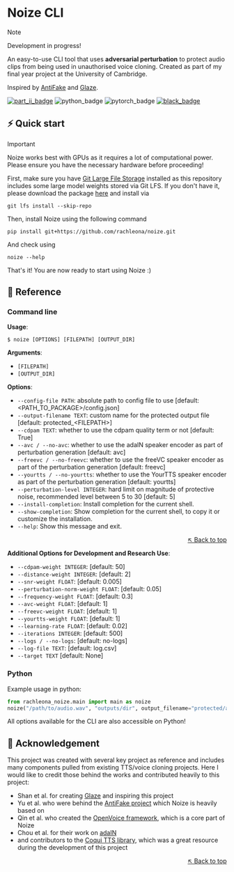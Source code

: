 
<a name="readme-top"></a>

# Noize CLI

> [!NOTE]  
> Development in progress!

An easy-to-use CLI tool that uses **adversarial perturbation** to protect audio clips from being used in unauthorised voice cloning. Created as part of my final year project at the University of Cambridge. 

<!--gif?-->

Inspired by [AntiFake][antifake] and [Glaze][glaze].

<!-- badges -->
<!--remember to add python version here-->
[![part_ii_badge]][part_ii_page]
![python_badge]
![pytorch_badge]
[![black_badge]][black]
<!-- badges -->

<!--**&searr;&nbsp;&nbsp;Read my dissertation here&nbsp;&nbsp;&swarr;**

<a href="https://gowebly.org" target="_blank" title="Go to the Gowebly CLI website"><img width="99%" alt="gowebly create command" src="https://raw.githubusercontent.com/gowebly/.github/main/images/gowebly_create.gif"></a> -->

 
## ⚡️ Quick start

> [!IMPORTANT]
> Noize works best with GPUs as it requires a lot of computational power. Please ensure you have the necessary hardware before proceeding!

First, make sure you have [Git Large File Storage][git_lfs] installed as this repository includes some large model weights stored via Git LFS. If you don't have it, please download the package [here][git_lfs] and install via
```console
git lfs install --skip-repo
```

Then, install Noize using the following command
```console
pip install git+https://github.com/rachleona/noize.git
```

And check using
```console
noize --help
```

That's it! You are now ready to start using Noize :)

## 📖 Reference

<!-- > [!IMPORTANT]
> While Noize works on all platforms, it currently works best with GPUs as it requires a lot of computational power. If you don't have access to the recommended hardware, please read through the performance section and make sure you understand the limitations of the software before you proceed. -->

### Command line

**Usage**:

```console
$ noize [OPTIONS] [FILEPATH] [OUTPUT_DIR]
```

**Arguments**:

* `[FILEPATH]`
* `[OUTPUT_DIR]`

**Options**:

* `--config-file PATH`: absolute path to config file to use [default: &LT;PATH_TO_PACKAGE&GT;/config.json]
* `--output-filename TEXT`: custom name for the protected output file [default: protected_&LT;FILEPATH&GT;]
* `--cdpam TEXT`: whether to use the cdpam quality term or not [default: True]
* `--avc / --no-avc`: whether to use the adaIN speaker encoder as part of perturbation generation [default: avc]
* `--freevc / --no-freevc`: whether to use the freeVC speaker encoder as part of the perturbation generation [default: freevc]
* `--yourtts / --no-yourtts`: whether to use the YourTTS speaker encoder as part of the perturbation generation [default: yourtts]
* `--perturbation-level INTEGER`: hard limit on magnitude of protective noise, recommended level between 5 to 30 [default: 5]
* `--install-completion`: Install completion for the current shell.
* `--show-completion`: Show completion for the current shell, to copy it or customize the installation.
* `--help`: Show this message and exit.

  
<div align="right">

  

[&nwarr; Back to top](#readme-top)

  

</div>

 **Additional Options for Development and Research Use**:
* `--cdpam-weight INTEGER`: [default: 50]
* `--distance-weight INTEGER`: [default: 2]
* `--snr-weight FLOAT`: [default: 0.005]
* `--perturbation-norm-weight FLOAT`: [default: 0.05]
* `--frequency-weight FLOAT`: [default: 0.3]
* `--avc-weight FLOAT`: [default: 1]
* `--freevc-weight FLOAT`: [default: 1]
* `--yourtts-weight FLOAT`: [default: 1]
* `--learning-rate FLOAT`: [default: 0.02]
* `--iterations INTEGER`: [default: 500]
* `--logs / --no-logs`: [default: no-logs]
* `--log-file TEXT`: [default: log.csv]
* `--target TEXT` [default: None]


### Python
Example usage in python:
```py
from rachleona_noize.main import main as noize
noize("/path/to/audio.wav", "outputs/dir", output_filename="protected/audio.wav", perturbation_level=10)
```
All options available for the CLI are also accessible on Python!




  

<!-- ## 📈 Performance


## 🔧 Configurations-->


## 🫡 Acknowledgement
This project was created with several key project as reference and includes many components pulled from existing TTS/voice cloning projects. Here I would like to credit those behind the works and contributed heavily to this project:

- Shan et al. for creating [Glaze][glaze] and inspiring this project
- Yu et al. who were behind the [AntiFake project][antifake] which Noize is heavily based on
- Qin et al. who created the [OpenVoice framework][openvoice], which is a core part of Noize
- Chou et al. for their work on [adaIN][avc]
- and contributors to the [Coqui TTS library][coqui_tts], which was a great resource during the development of this project



<div align="right">

  

[&nwarr; Back to top](#readme-top)

  

</div>

<!-- badge links -->

[part_ii_badge]:https://img.shields.io/badge/cambridge%20part%20ii-85B09A?style=for-the-badge
[pytorch_badge]:https://img.shields.io/badge/pytorch-2.2+-ee4c2c.svg?style=for-the-badge
[black_badge]:https://img.shields.io/badge/code%20style-black-000000.svg?style=for-the-badge
[python_badge]:https://img.shields.io/python/required-version-toml?tomlFilePath=https%3A%2F%2Fraw.githubusercontent.com%2Frachleona%2Fnoize%2Frefs%2Fheads%2Fmain%2Fpyproject.toml&style=for-the-badge

<!--package and repo links-->
[black]:https://github.com/psf/black
[git_lfs]:https://git-lfs.com/
[coqui_tts]:https://github.com/coqui-ai/TTS
[avc]:https://github.com/jjery2243542/adaptive_voice_conversion
[openvoice]:https://github.com/myshell-ai/OpenVoice

<!--other links-->
[part_ii_page]:https://www.cst.cam.ac.uk/teaching/part-ii/projects
[glaze]:https://glaze.cs.uchicago.edu/
[antifake]:https://sites.google.com/view/yu2023antifake


